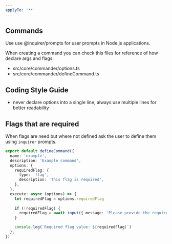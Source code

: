 ```yaml
---
applyTo: '**'
---
```


## Commands 

Use use @inquirer/prompts for user prompts in Node.js applications.

When creating a command you can check this files for reference of how declare args and flags:

- src/core/commander/options.ts
- src/core/commander/defineCommand.ts

## Coding Style Guide 

- never declare options into a single line, always use multiple lines for better readability

## Flags that are required 

When flags are need but where not defined ask the user to define them using `inquirer` prompts.

```ts
export default defineCommand({
  name: 'example',
  description: 'Example command',
  options: {
    requiredFlag: {
      type: 'flag',
      description: 'This flag is required',
    },
  },
  execute: async (options) => {
    let requiredFlag = options.requiredFlag 
    
    if (!requiredFlag) {
      requiredFlag = await input({ message: 'Please provide the required flag value:' })
    }

    console.log(`Required flag value: ${requiredFlag}`)
  },
})
```